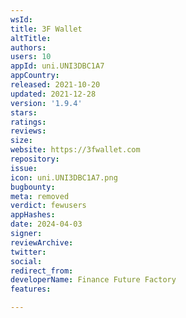```yaml
---
wsId: 
title: 3F Wallet
altTitle: 
authors: 
users: 10
appId: uni.UNI3DBC1A7
appCountry: 
released: 2021-10-20
updated: 2021-12-28
version: '1.9.4'
stars: 
ratings: 
reviews: 
size: 
website: https://3fwallet.com
repository: 
issue: 
icon: uni.UNI3DBC1A7.png
bugbounty: 
meta: removed
verdict: fewusers
appHashes: 
date: 2024-04-03
signer: 
reviewArchive: 
twitter: 
social: 
redirect_from: 
developerName: Finance Future Factory
features: 

---
```


